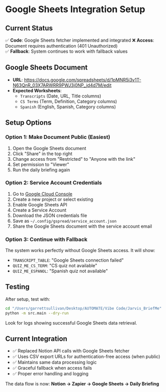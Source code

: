# Google Sheets Integration Setup

## Current Status
✅ **Code**: Google Sheets fetcher implemented and integrated
❌ **Access**: Document requires authentication (401 Unauthorized)  
✅ **Fallback**: System continues to work with fallback values

## Google Sheets Document
- **URL**: https://docs.google.com/spreadsheets/d/1pMNR5i3v1T-N63QnR_03X7ARWRR9PWJ3j0NP_jd4d7M/edit
- **Expected Worksheets**:
  - `Transcripts` (Date, URL, Title columns)
  - `CS Terms` (Term, Definition, Category columns) 
  - `Spanish` (English, Spanish, Category columns)

## Setup Options

### Option 1: Make Document Public (Easiest)
1. Open the Google Sheets document
2. Click "Share" in the top right
3. Change access from "Restricted" to "Anyone with the link"
4. Set permission to "Viewer"
5. Run the daily briefing again

### Option 2: Service Account Credentials
1. Go to [Google Cloud Console](https://console.cloud.google.com/)
2. Create a new project or select existing
3. Enable Google Sheets API
4. Create a Service Account
5. Download the JSON credentials file
6. Save as `~/.config/gspread/service_account.json`
7. Share the Google Sheets document with the service account email

### Option 3: Continue with Fallback
The system works perfectly without Google Sheets access. It will show:
- `TRANSCRIPT_TABLE`: "Google Sheets connection failed"
- `QUIZ_ME_CS_TERM`: "CS quiz not available"  
- `QUIZ_ME_ESPANOL`: "Spanish quiz not available"

## Testing
After setup, test with:
```bash
cd "/Users/garrettsullivan/Desktop/AUTOMATE/Vibe Code/Jarvis_BriefMe"
python -m src.main --dry-run
```

Look for logs showing successful Google Sheets data retrieval.

## Current Integration
- ✅ Replaced Notion API calls with Google Sheets fetcher
- ✅ Uses CSV export URLs for authentication-free access (when public)
- ✅ Maintains same data processing logic
- ✅ Graceful fallback when access fails
- ✅ Proper error handling and logging

The data flow is now: **Notion → Zapier → Google Sheets → Daily Briefing**